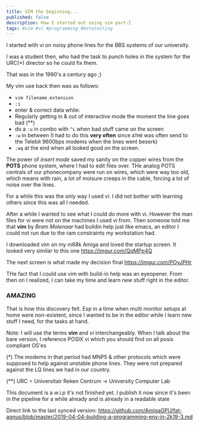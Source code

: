 ```yaml
---
title: VIM the beginning...
published: false
description: How I started out using vim part-I
tags: #vim #vi #programming #betatesting
---
```


I started with vi on noisy phone lines for the BBS systems of our university.

I was a student then, who had the task to punch holes in the system for the URC(*) director so he could fix them.

That was in the 1990's a century ago ;)

My vim use back then was as follows:

- `vim filename.extension`
- `:i`
- enter & correct data while:
- Regularly getting in & out of interactive mode the moment the line goes bad (**)
- do a `:u` in combo with `^L` when bad stuff came on the screen
- `:w` in between (I had to do this **very often** since `ATH0` was often send to the Telebit 9600bps modems when the lines went beserk)
- `:wq` at the end when all looked good on the screen.


The power of _insert mode_ saved my sanity on the copper wires from the **POTS** phone system, where I had to edit files over. THe analog POTS centrals of our phonecompany were run on wires, which were way too old, which means with rain, a lot of moisure creeps in the cable, forcing a lot of noise over the lines.

For a while this was the only way I used vi. I did not bother with learning others since this was all I needed.

After a while I wanted to see what I could do more with vi. However the man files for vi were not on the machines I used vi from. Then someone told me that **vim** by _Bram Molenaar_ had buildin help just like emacs, an editor I could not run due to the ram constraints my workstation had.

I downloaded vim on my m68k Amiga and loved the startup screen. It looked very similar to this one <https://imgur.com/QqMPp4Q>

The next screen is what made my decision final <https://imgur.com/POyJPHr>

THe fact that I could use vim with build-in help was an eyeopener. From then on I realized, I  can take my time and learn new stuff right in the editor.

### AMAZING

That is how this discovery felt. Esp in a time when multi monitor setups at home were non-existent, since I wanted to be in the editor while I learn new stuff I need, for the tasks at hand.


Note: I will use the terms **vim** and _vi_ interchangeably. When I talk about the bare version, I reference POSIX vi which you should find on all posix compliant OS'es


(*)
The modems in that period had MNP5 & other protocols which were supposed to help against unstable phone lines. They were not prepared against the LQ lines we had in our country.

(**)
URC = Universitair Reken Centrum -> University Computer Lab


This document is a _w.i.p_ it's not finished yet. I publish it now since it's been in the pipeline for a while already and is already in a readable state

Direct link to the last synced version:
<https://github.com/AmigaGPU/fat-agnus/blob/master/2019-04-04-building-a-programming-env-in-2k19-3.md>

